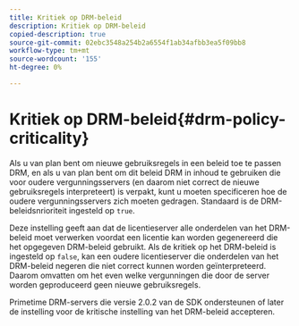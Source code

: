 ```yaml
---
title: Kritiek op DRM-beleid
description: Kritiek op DRM-beleid
copied-description: true
source-git-commit: 02ebc3548a254b2a6554f1ab34afbb3ea5f09bb8
workflow-type: tm+mt
source-wordcount: '155'
ht-degree: 0%

---
```


# Kritiek op DRM-beleid{#drm-policy-criticality}

Als u van plan bent om nieuwe gebruiksregels in een beleid toe te passen DRM, en als u van plan bent om dit beleid DRM in inhoud te gebruiken die voor oudere vergunningsservers (en daarom niet correct de nieuwe gebruiksregels interpreteert) is verpakt, kunt u moeten specificeren hoe de oudere vergunningsservers zich moeten gedragen. Standaard is de DRM-beleidsnrioriteit ingesteld op `true`.

Deze instelling geeft aan dat de licentieserver alle onderdelen van het DRM-beleid moet verwerken voordat een licentie kan worden gegenereerd die het opgegeven DRM-beleid gebruikt. Als de kritiek op het DRM-beleid is ingesteld op `false`, kan een oudere licentieserver die onderdelen van het DRM-beleid negeren die niet correct kunnen worden geïnterpreteerd. Daarom omvatten om het even welke vergunningen die door de server worden geproduceerd geen nieuwe gebruiksregels.

Primetime DRM-servers die versie 2.0.2 van de SDK ondersteunen of later de instelling voor de kritische instelling van het DRM-beleid accepteren.
